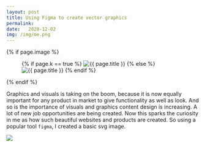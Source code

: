 ```yaml
---
layout: post
title: Using Figma to create vector graphics
permalink:
date:   2020-12-02
img: /img/me.png
---
```


{% if page.image %}
  <figure class="post-thumbnail {% if page.image %}{% else %}no-image{% endif %}">
    {% if page.k == true %}
      <img src="{{ page.image }}" alt="{{ page.title }}">
    {% else %}
      <img src="{{ page.image | prepend: site.baseurl }}" alt="{{ page.title }}">
    {% endif %}
  </figure>
{% endif %}

Graphics and visuals is taking on the boom, because it is now equally important for any product in market to give functionality as well as look. And so is the importance of visuals and graphics content design is increasing. A lot of new job opportunities are being created. Now this sparks the curiosity in me as how such beautiful websites and products are created. So using a popular tool `figma`, I created a basic svg image.

<img align ="center" src = "{{'/images/me.png' | prepend : site.baseurl}}">
